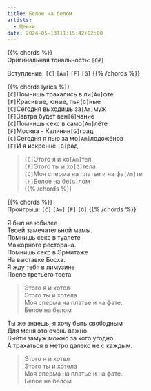 ```yaml
---
title: Белое на белом
artists: 
  - Щенки
date: 2024-05-13T11:15:42+02:00
---
```


{{% chords %}}  
Оригинальная тональность: `[C#]`  

Вступление: `[C]` `[Am]` `[F]` `[G]`
{{% /chords %}}

{{% chords lyrics %}}  
`[C]`Помнишь трахались в ли`[Am]`фте  
`[F]`Красивые, юные, пья`[G]`ные  
`[C]`Сегодня выходишь за`[Am]`муж  
`[F]`Завтра будет вен`[G]`чание  
`[C]`Помнишь секс в само`[Am]`лёте  
`[F]`Москва - Калинин`[G]`град  
`[C]`Сегодня я пью за мо`[Am]`лодожёнов  
`[F]`И я искренне `[G]`рад  

>`[C]`Этого я и хо`[Am]`тел  
`[F]`Этого ты и хо`[G]`тела  
`[C]`Моя сперма на платье и на фа`[Am]`те.  
`[F]`Белое на бе`[G]`лом  
{{% /chords %}}

{{% chords %}}  
Проигрыш: `[C]` `[Am]` `[F]` `[G]`
{{% /chords %}}

Я был на юбилее  
Твоей замечательной мамы.  
Помнишь секс в туалете  
Мажорного ресторана.  
Помнишь секс в Эрмитаже  
На выставке Босха.  
Я жду тебя в лимузине  
После третьего тоста  

>Этого я и хотел  
Этого ты и хотела  
Моя сперма на платье и на фате.  
Белое на белом  

Ты же знаешь, я хочу быть свободным  
Для меня это очень важно.  
Выйти замуж можно за кого угодно.  
А трахаться в метро далеко не с каждым.  

>Этого я и хотел  
Этого ты и хотела  
Моя сперма на платье и на фате.  
Белое на белом  
